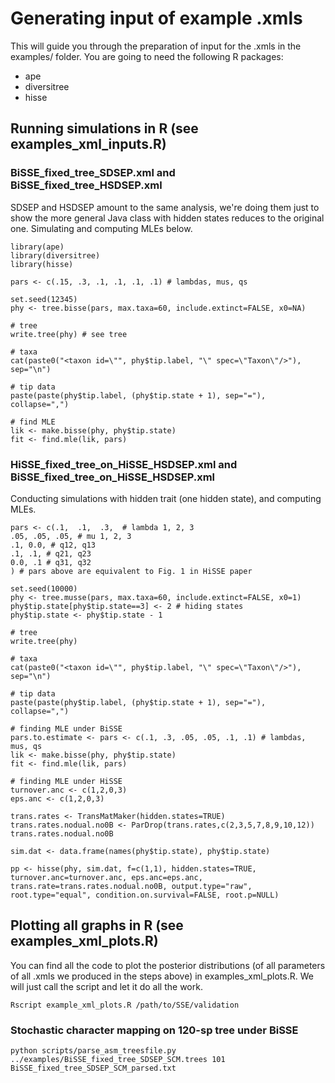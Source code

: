 # Generating input of example .xmls    

This will guide you through the preparation of input for the .xmls in the examples/ folder.
You are going to need the following R packages:

* ape
* diversitree
* hisse

## Running simulations in R (see examples_xml_inputs.R)    
### BiSSE_fixed_tree_SDSEP.xml and BiSSE_fixed_tree_HSDSEP.xml    
SDSEP and HSDSEP amount to the same analysis, we're doing them just to show the more general Java class with hidden states reduces to the original one.
Simulating and computing MLEs below.    

```
library(ape)
library(diversitree)
library(hisse)

pars <- c(.15, .3, .1, .1, .1, .1) # lambdas, mus, qs

set.seed(12345)
phy <- tree.bisse(pars, max.taxa=60, include.extinct=FALSE, x0=NA)

# tree
write.tree(phy) # see tree

# taxa
cat(paste0("<taxon id=\"", phy$tip.label, "\" spec=\"Taxon\"/>"), sep="\n")

# tip data
paste(paste(phy$tip.label, (phy$tip.state + 1), sep="="), collapse=",")

# find MLE
lik <- make.bisse(phy, phy$tip.state)
fit <- find.mle(lik, pars)
```

### HiSSE_fixed_tree_on_HiSSE_HSDSEP.xml and BiSSE_fixed_tree_on_HiSSE_HSDSEP.xml    
Conducting simulations with hidden trait (one hidden state), and computing MLEs.    

```
pars <- c(.1,  .1,  .3,  # lambda 1, 2, 3
.05, .05, .05, # mu 1, 2, 3
.1, 0.0, # q12, q13
.1, .1, # q21, q23
0.0, .1 # q31, q32
) # pars above are equivalent to Fig. 1 in HiSSE paper

set.seed(10000)
phy <- tree.musse(pars, max.taxa=60, include.extinct=FALSE, x0=1)
phy$tip.state[phy$tip.state==3] <- 2 # hiding states
phy$tip.state <- phy$tip.state - 1

# tree
write.tree(phy)

# taxa
cat(paste0("<taxon id=\"", phy$tip.label, "\" spec=\"Taxon\"/>"), sep="\n")

# tip data
paste(paste(phy$tip.label, (phy$tip.state + 1), sep="="), collapse=",")

# finding MLE under BiSSE
pars.to.estimate <- pars <- c(.1, .3, .05, .05, .1, .1) # lambdas, mus, qs
lik <- make.bisse(phy, phy$tip.state)
fit <- find.mle(lik, pars)

# finding MLE under HiSSE
turnover.anc <- c(1,2,0,3)
eps.anc <- c(1,2,0,3)

trans.rates <- TransMatMaker(hidden.states=TRUE)
trans.rates.nodual.no0B <- ParDrop(trans.rates,c(2,3,5,7,8,9,10,12))
trans.rates.nodual.no0B

sim.dat <- data.frame(names(phy$tip.state), phy$tip.state)

pp <- hisse(phy, sim.dat, f=c(1,1), hidden.states=TRUE, turnover.anc=turnover.anc, eps.anc=eps.anc, trans.rate=trans.rates.nodual.no0B, output.type="raw", root.type="equal", condition.on.survival=FALSE, root.p=NULL)
```

## Plotting all graphs in R (see examples_xml_plots.R)    

You can find all the code to plot the posterior distributions (of all parameters of all .xmls we produced in the steps above) in examples_xml_plots.R.
We will just call the script and let it do all the work.    

```
Rscript example_xml_plots.R /path/to/SSE/validation
```

### Stochastic character mapping on 120-sp tree under BiSSE

```
python scripts/parse_asm_treesfile.py ../examples/BiSSE_fixed_tree_SDSEP_SCM.trees 101 BiSSE_fixed_tree_SDSEP_SCM_parsed.txt
```